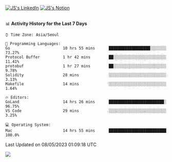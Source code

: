 
[![JS's LinkedIn](https://img.shields.io/badge/LinkedIn-blue?style=for-the-badge&logo=linkedin)](https://www.linkedin.com/in/jaeseung-lee-5a2a32139/) 
[![JS's Notion](https://img.shields.io/badge/Notion-black?style=for-the-badge&logo=notion)](https://bit.ly/ljswiki1) <br><br>
<!-- ![JS's GitHub stats](https://github-readme-stats-lemon-five.vercel.app/api?username=tkxkd0159&hide=contribs,prs,stars,issues&show_icons=true&theme=react&include_all_commits=true)   -->
<!-- ![Top Langs](https://github-readme-stats-lemon-five.vercel.app/api/top-langs/?username=tkxkd0159&layout=compact&hide=jupyter%20notebook,scss,html,css&langs_count=10)  -->


<!--START_SECTION:waka-->
📊 **Activity History for the Last 7 Days** 

```text
⌚︎ Time Zone: Asia/Seoul

💬 Programming Languages: 
Go                       10 hrs 55 mins      ██████████████████░░░░░░░   73.27% 
Protocol Buffer          1 hr 42 mins        ██░░░░░░░░░░░░░░░░░░░░░░░   11.41% 
protobuf                 1 hr 27 mins        ██░░░░░░░░░░░░░░░░░░░░░░░   9.78% 
Solidity                 28 mins             ░░░░░░░░░░░░░░░░░░░░░░░░░   3.13% 
Makefile                 14 mins             ░░░░░░░░░░░░░░░░░░░░░░░░░   1.64%

🔥 Editors: 
GoLand                   14 hrs 26 mins      ████████████████████████░   96.75% 
VS Code                  29 mins             ░░░░░░░░░░░░░░░░░░░░░░░░░   3.25%

💻 Operating System: 
Mac                      14 hrs 55 mins      █████████████████████████   100.0%

```


 Last Updated on 08/05/2023 01:09:18 UTC
<!--END_SECTION:waka-->

<a href="https://github.com/tkxkd0159/dsalgo">
  <img align="center" src="https://github-readme-stats-lemon-five.vercel.app/api/pin/?username=tkxkd0159&repo=dsalgo&theme=react" />
</a>


<!---
- 🔭 I’m currently working on ...
- 🌱 I’m currently learning blockchain and distributed network
- 👯 I’m looking to collaborate on ...
- 🤔 I’m looking for help with ...
- 💬 Ask me about ...
- 📫 How to reach me: ...
- 😄 Pronouns: ...
- ⚡ Fun fact: ...
-->
